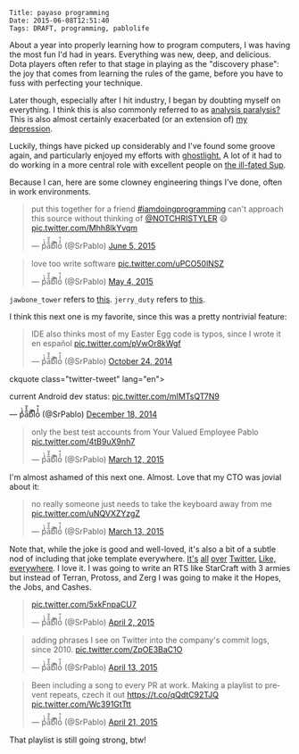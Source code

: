     Title: payaso programming
    Date: 2015-06-08T12:51:40
    Tags: DRAFT, programming, pablolife

About a year into properly learning how to program computers, I was having the
most fun I'd had in years. Everything was new, deep, and delicious. Dota players
often refer to that stage in playing as the "discovery phase": the joy that
comes from learning the rules of the game, before you have to fuss with
perfecting your technique.

Later though, especially after I hit industry, I began by doubting myself on
everything. I think this is also commonly referred to as [analysis
paralysis?][1] This is also almost certainly exacerbated (or an extension of)
[my depression][2].

Luckily, things have picked up considerably and I've found some groove again,
and particularly enjoyed my efforts with [ghostlight.][3] A lot of it had to do
working in a more central role with excellent people on [the ill-fated Sup][4].

Because I can, here are some clowney engineering things I've done, often in work
environments.

<!-- more -->

<blockquote class="twitter-tweet" lang="en"><p lang="en" dir="ltr">put this
together for a friend <a
href="https://twitter.com/hashtag/iamdoingprogramming?src=hash">#iamdoingprogramming</a>&#10;&#10;can&#39;t
approach this source without thinking of <a
href="https://twitter.com/NOTCHRISTYLER">@NOTCHRISTYLER</a> 😄 <a
href="http://t.co/Mhh8lkYvqm">pic.twitter.com/Mhh8lkYvqm</a></p>&mdash; p͗́́̀a̅̊̽͂b͐͗͑l͐oͣ̾͒
(@SrPablo) <a href="https://twitter.com/SrPablo/status/606837063447638019">June
5, 2015</a></blockquote>
<script async src="//platform.twitter.com/widgets.js" charset="utf-8"></script>

<blockquote class="twitter-tweet" lang="en"><p lang="en" dir="ltr">love too
write software <a
href="http://t.co/uPCO50lNSZ">pic.twitter.com/uPCO50lNSZ</a></p>&mdash; p͗́́̀a̅̊̽͂b͐͗͑l͐oͣ̾͒
(@SrPablo) <a href="https://twitter.com/SrPablo/status/595045270137794561">May
4, 2015</a></blockquote>

`jawbone_tower` refers to [this][5]. `jerry_duty` refers to [this][6].

I think this next one is my favorite, since this was a pretty nontrivial
feature:

<blockquote class="twitter-tweet" data-conversation="none" lang="en"><p
lang="en" dir="ltr">IDE also thinks most of my Easter Egg code is typos, since I
wrote it en español <a
href="http://t.co/pVwOr8kWgf">pic.twitter.com/pVwOr8kWgf</a></p>&mdash; p͗́́̀a̅̊̽͂b͐͗͑l͐oͣ̾͒
(@SrPablo) <a
href="https://twitter.com/SrPablo/status/525770375372623874">October 24,
2014</a></blockquote>

ckquote class="twitter-tweet" lang="en"><p lang="et" dir="ltr">current Android
dev status: <a
href="http://t.co/mIMTsQT7N9">pic.twitter.com/mIMTsQT7N9</a></p>&mdash; p͗́́̀a̅̊̽͂b͐͗͑l͐oͣ̾͒
(@SrPablo) <a
href="https://twitter.com/SrPablo/status/545712880650559489">December 18,
2014</a></blockquote>

<blockquote class="twitter-tweet" lang="en"><p lang="en" dir="ltr">only the best
test accounts from Your Valued Employee Pablo <a
href="http://t.co/4tB9uX9nh7">pic.twitter.com/4tB9uX9nh7</a></p>&mdash; p͗́́̀a̅̊̽͂b͐͗͑l͐oͣ̾͒
(@SrPablo) <a href="https://twitter.com/SrPablo/status/576129443409842176">March
12, 2015</a></blockquote>

I'm almost ashamed of this next one. Almost. Love that my CTO was jovial about
it:

<blockquote class="twitter-tweet" lang="en"><p lang="en" dir="ltr">no really
someone just needs to take the keyboard away from me <a
href="http://t.co/uNQVXZYzgZ">pic.twitter.com/uNQVXZYzgZ</a></p>&mdash; p͗́́̀a̅̊̽͂b͐͗͑l͐oͣ̾͒
(@SrPablo) <a href="https://twitter.com/SrPablo/status/576401233633796097">March
13, 2015</a></blockquote>

Note that, while the joke is good and well-loved, it's also a bit of a subtle
nod of including that joke template everywhere.
[It's](https://twitter.com/KattWillFerrell/status/326099217988861953)
[all](https://twitter.com/AceMakesWords/status/335597309331116034)
[over](https://twitter.com/crushingbort/status/309798688484622337)
[Twitter.](https://twitter.com/crushingbort/status/304249435062431744)
[Like,](https://twitter.com/EliTerry/status/326902206030823424)
[everywhere](https://twitter.com/vrunt/status/294858132830707714). I love it. I
was going to write an RTS like StarCraft with 3 armies but instead of Terran,
Protoss, and Zerg I was going to make it the Hopes, the Jobs, and Cashes.

<blockquote class="twitter-tweet" lang="en"><p lang="und" dir="ltr"><a
href="http://t.co/5xkFnpaCU7">pic.twitter.com/5xkFnpaCU7</a></p>&mdash; p͗́́̀a̅̊̽͂b͐͗͑l͐oͣ̾͒
(@SrPablo) <a href="https://twitter.com/SrPablo/status/583737940192428032">April
2, 2015</a></blockquote>

<blockquote class="twitter-tweet" lang="en"><p lang="en" dir="ltr">adding
phrases I see on Twitter into the company&#39;s commit logs, since 2010. <a
href="http://t.co/ZpOE3BaC1O">pic.twitter.com/ZpOE3BaC1O</a></p>&mdash; p͗́́̀a̅̊̽͂b͐͗͑l͐oͣ̾͒
(@SrPablo) <a href="https://twitter.com/SrPablo/status/587718280900694016">April
13, 2015</a></blockquote>

<blockquote class="twitter-tweet" lang="en"><p lang="en" dir="ltr">Been
including a song to every PR at work. Making a playlist to prevent repeats,
czech it out <a href="https://t.co/qQdtC92TJQ">https://t.co/qQdtC92TJQ</a> <a
href="http://t.co/Wc391GtTtt">pic.twitter.com/Wc391GtTtt</a></p>&mdash; p͗́́̀a̅̊̽͂b͐͗͑l͐oͣ̾͒
(@SrPablo) <a href="https://twitter.com/SrPablo/status/590339338506002432">April
21, 2015</a></blockquote>

That playlist is still going strong, btw!

   [1]: http://en.wikipedia.org/wiki/Analysis_paralysis
   [2]: http://morepablo.com/2013/10/on-depression-mine.html
   [3]: http://ghostlight.io
   [4]: http://techcrunch.com/2014/08/07/sup-app/
   [5]: http://www.jwz.org/blog/2014/01/jawbone-tower/
   [6]: https://twitter.com/dril/status/10849247486287872
